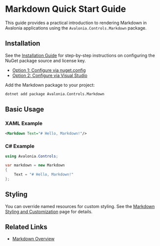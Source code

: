 # Markdown Quick Start Guide

This guide provides a practical introduction to rendering Markdown in Avalonia applications using the `Avalonia.Controls.Markdown` package.


## Installation

See the [Installation Guide](../../installation.md) for step-by-step instructions on configuring the NuGet package source and license key.

- [Option 1: Configure via nuget.config](../../installation.md#option-1-configure-via-nugetconfig-recommended)
- [Option 2: Configure via Visual Studio](../../installation.md#option-2-configure-via-visual-studio)

Add the Markdown package to your project:

```bash
dotnet add package Avalonia.Controls.Markdown
```

## Basic Usage

### XAML Example

```xml
<Markdown Text="# Hello, Markdown!"/>
```

### C# Example

```csharp
using Avalonia.Controls;

var markdown = new Markdown
{
    Text = "# Hello, Markdown!"
};
```

## Styling

You can override named resources for custom styling. See the [Markdown Styling and Customization](styling.md) page for details.

## Related Links
- [Markdown Overview](markdown.md)
